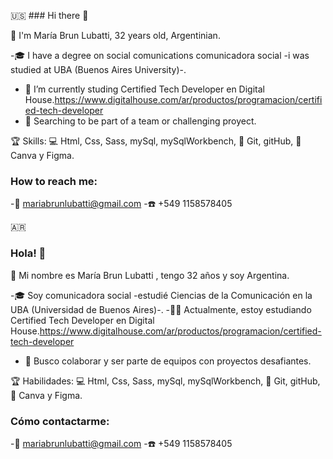 🇺🇸󠁧󠁢󠁥󠁮󠁧󠁿 ### Hi there 👋 

👧 I'm María Brun Lubatti, 32 years old, Argentinian.

  -🎓 I have a degree on social comunications comunicadora social -i was studied at UBA (Buenos Aires University)-.
  - 🌱 I’m currently studing Certified Tech Developer en Digital House.https://www.digitalhouse.com/ar/productos/programacion/certified-tech-developer
  - 👯 Searching to be part of a team or challenging proyect.

🏆 Skills: 💻 Html, Css, Sass, mySql, mySqlWorkbench,  🔧 Git, gitHub, 🎨 Canva y Figma.

 
### How to reach me:
-📧 mariabrunlubatti@gmail.com
-☎️ +549 1158578405
 

🇦🇷
### Hola! 👋

👧 Mi nombre es María Brun Lubatti , tengo 32 años y soy Argentina.

  -🎓 Soy comunicadora social -estudié Ciencias de la Comunicación en la UBA (Universidad de Buenos Aires)-.
  -👩‍💻 Actualmente, estoy estudiando Certified Tech Developer en Digital House.https://www.digitalhouse.com/ar/productos/programacion/certified-tech-developer
  - 👯 Busco colaborar y ser parte de equipos con proyectos desafiantes.

🏆 Habilidades: 💻 Html, Css, Sass, mySql, mySqlWorkbench,  🔧 Git, gitHub, 🎨 Canva y Figma.

 
### Cómo contactarme:
-📧 mariabrunlubatti@gmail.com
-☎️ +549 1158578405
 
 
 <!--
**brunmaria/brunmaria** is a ✨ _special_ ✨ repository because its `README.md` (this file) appears on your GitHub profile.

Here are some ideas to get you started:

- 🔭 I’m currently working on ...
- 🌱 I’m currently learning ...
- 👯 I’m looking to collaborate on ...
- 🤔 I’m looking for help with ...
- 💬 Ask me about ...
- 📫 How to reach me: ...
- 😄 Pronouns: ...
- ⚡ Fun fact: ...
-->
